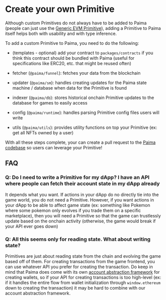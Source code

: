 # Create your own Primitive

Although custom Primitives do not always have to be added to Paima (people can just use the [Generic EVM Primitive](./10-evm/999-Generic.md)), adding a Primitive to Paima itself helps both with usability and with type inference.

To add a custom Primitive to Paima, you need to do the following:

- (templates - optional) add your contract to `packages/contracts` if you think this contract should be bundled with Paima (useful for specifications like ERC20, etc. that might be reused often)


- fetcher (`@paima/funnel`): fetches your data from the blockchain
- updater (`@paima/sm`): handles creating updates for the Paima state machine / database when data for the Primitive is found
- indexer (`@paima/db`): stores historical onchain Primitive updates to the database for games to easily access
- config (`@paima/runtime`): handles parsing Primitive config files users will write
- utils (`@paima/utils`): provides utility functions on top your Primitive (ex: get all NFTs owned by a user)

With all these steps complete, your can create a pull request to the [Paima codebase](https://github.com/PaimaStudios/paima-engine/) so users can leverage your Primitive!

## FAQ

### Q: Do I need to write a Primitive for my dApp? I have an API where people can fetch their account state in my dApp already

It depends what you want. If actions in your dApp do no directly tie into the game world, you do not need a Primitive. However, if you want actions in your dApp to be able to affect game state (ex: something like Pokemon where some pokemon only evolves if you trade them on a specific marketplace), then you will need a Primitive so that the game can trustlessly update based on the onchain activity (otherwise, the game would break if your API ever goes down)

### Q: All this seems only for reading state. What about writing state?

Primitives are just about reading state from the chain and evolving the game based off of them. For creating transactions from the game frontend, you can use whatever API you prefer for creating the transaction. Do keep in mind that Paima does come with its own [account abstraction framework](../../700-multichain-support/2-wallet-layer/1-introduction.mdx) for creating wallets, so if your API for creating transactions is too high-level (ex: if it handles the entire flow from wallet initialization through `window.ethereum` down to creating the transaction) it may be hard to combine with our account abstraction framework.
